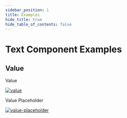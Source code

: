 ```yaml
---
sidebar_position: 1
title: Examples
hide_title: true
hide_table_of_contents: false
---
```


<h1 class="community-header"><span class="gradient">Text Component Examples</span></h1>

<div class="gallery-container-grid">

## Value
<div  class="gallery-item-grid">
    <div class="item-header">
        <p class="lbl">Value</p>
    </div>
    <div class="item-body-centered">
<a href="/components/text-components/value">

![value](/img/value-example-padded.png)

</a>
</div>
</div>

<div  class="gallery-item-grid">
    <div class="item-header">
        <p class="lbl">Value Placeholder</p>
    </div>
    <div class="item-body-centered">
<a href="/components/text-components/value#adding-a-placeholder">

![value-placeholder](/img/value-placeholder-cropped.png)

</a>
</div>
</div>


</div>